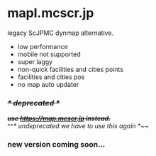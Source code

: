 # mapl.mcscr.jp
legacy ScJPMC dynmap alternative.
- low performance
- mobile not supported
- super laggy
- non-quick facilities and cities points
- facilities and cities pos
- no map auto updater
### ~~*\* deprecated \**~~
~~***use https://map.mcscr.jp instead.***~~\
^^*\* undeprecated we have to use this again \**~~

### new version coming soon...
